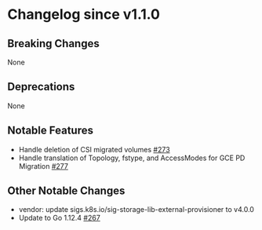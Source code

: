 # Changelog since v1.1.0

## Breaking Changes

None

## Deprecations

None

## Notable Features

* Handle deletion of CSI migrated volumes [#273](https://github.com/kubernetes-csi/external-provisioner/pull/273)
* Handle translation of Topology, fstype, and AccessModes for GCE PD Migration [#277](https://github.com/kubernetes-csi/external-provisioner/pull/277)

## Other Notable Changes

* vendor: update sigs.k8s.io/sig-storage-lib-external-provisioner to v4.0.0
* Update to Go 1.12.4 [#267](https://github.com/kubernetes-csi/external-provisioner/pull/267)